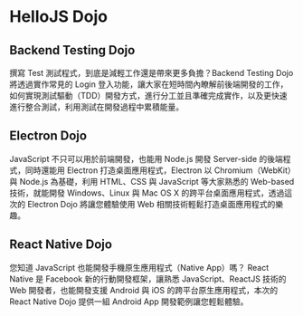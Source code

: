 # HelloJS Dojo

## Backend Testing Dojo

撰寫 Test 測試程式，到底是減輕工作還是帶來更多負擔？Backend Testing Dojo 將透過實作常見的 Login 登入功能，讓大家在短時間內瞭解前後端開發的工作，如何實現測試驅動（TDD）開發方式，進行分工並且準確完成實作，以及更快速進行整合測試，利用測試在開發過程中累積能量。

## Electron Dojo

JavaScript 不只可以用於前端開發，也能用 Node.js 開發 Server-side 的後端程式，同時還能用 Electron 打造桌面應用程式，Electron 以 Chromium（WebKit）與 Node.js 為基礎，利用 HTML、CSS 與 JavaScript 等大家熟悉的 Web-based 技術，就能開發 Windows、Linux 與 Mac OS X 的跨平台桌面應用程式，透過這次的 Electron Dojo 將讓您體驗使用 Web 相關技術輕鬆打造桌面應用程式的樂趣。 

## React Native Dojo

您知道 JavaScript 也能開發手機原生應用程式（Native App）嗎？ React Native 是 Facebook 新的行動開發框架，讓熟悉 JavaScript、ReactJS 技術的 Web 開發者，也能開發支援 Android 與 iOS 的跨平台原生應用程式，本次的 React Native Dojo 提供一組 Android App 開發範例讓您輕鬆體驗。
